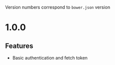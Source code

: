 Version numbers correspond to `bower.json` version

# 1.0.0

## Features

* Basic authentication and fetch token
